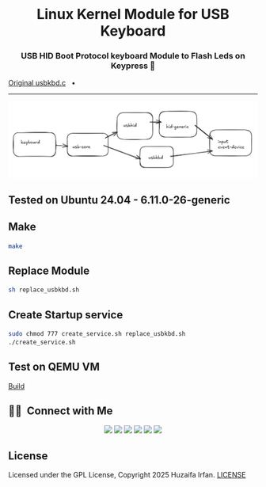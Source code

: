 <br />

<div align="center">
  <h1>Linux Kernel Module for USB Keyboard</h1>
  <p><h3 align="center">USB HID Boot Protocol keyboard Module to Flash Leds on Keypress 🚀</h3></p>
</div>

[Original usbkbd.c](https://github.com/torvalds/linux/blob/master/drivers/hid/usbhid/usbkbd.c)
&nbsp;&nbsp;•&nbsp;&nbsp;


<hr>

<div align="center">

![cover](cover.png)

</div>

## Tested on Ubuntu 24.04 - 6.11.0-26-generic

## Make

```bash
make
```

## Replace Module

```bash
sh replace_usbkbd.sh
```

## Create Startup service

```bash
sudo chmod 777 create_service.sh replace_usbkbd.sh
./create_service.sh
```

## Test on QEMU VM

[Build](BUILD.md)

## 🤝🏻 &nbsp;Connect with Me

<p align="center">
<a href="https://www.huzaifairfan.com"><img src="https://img.shields.io/badge/-huzaifairfan.com-1aa260?style=flat&logo=Google-Chrome&logoColor=white"/></a>
<a href="https://www.linkedin.com/in/huzaifairfan/"><img src="https://img.shields.io/badge/-Huzaifa%20Irfan-0072b1?style=flat&logo=Linkedin&logoColor=white"/></a>
<a href="https://github.com/HuzaifaIrfan/"><img src="https://img.shields.io/badge/-Huzaifa%20Irfan-4078c0?style=flat&logo=Github&logoColor=white"/></a>
<a href="mailto:contact@huzaifairfan.com"><img src="https://img.shields.io/badge/-contact@huzaifairfan.com-c71610?style=flat&logo=Gmail&logoColor=white"/></a>
<a href="https://www.instagram.com/huzaifairfan2001/"><img src="https://img.shields.io/badge/-@huzaifairfan2001-cd486b?style=flat&logo=Instagram&logoColor=white"/></a>
<a href="https://www.facebook.com/huzaifairfan2001/"><img src="https://img.shields.io/badge/-@huzaifairfan2001-4267B2?style=flat&logo=Facebook&logoColor=white"/></a>
</p>

## License

Licensed under the GPL License, Copyright 2025 Huzaifa Irfan. [LICENSE](LICENSE)